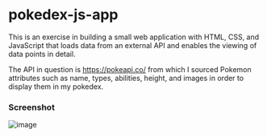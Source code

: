 # pokedex-js-app
This is an exercise in building a small web application with HTML, CSS, and JavaScript that loads data from an external API and enables the viewing of data points in detail.

The API in question is https://pokeapi.co/ from which I sourced Pokemon attributes such as name, types, abilities, height, and images in order to display them in my pokedex.

### Screenshot

![image](https://user-images.githubusercontent.com/45643632/118409748-fabd8100-b659-11eb-9ddb-e25a99fd021d.png)
